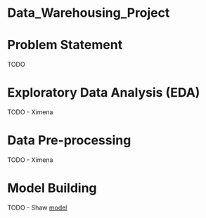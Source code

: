 # Data_Warehousing_Project
# Problem Statement  
TODO  
# Exploratory Data Analysis (EDA)  
TODO - Ximena  
# Data Pre-processing
TODO - Ximena
# Model Building   
TODO - Shaw
[model](./project_decision_tree.py)
